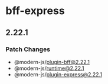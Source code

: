 # bff-express

## 2.22.1

### Patch Changes

- @modern-js/plugin-bff@2.22.1
- @modern-js/runtime@2.22.1
- @modern-js/plugin-express@2.22.1
